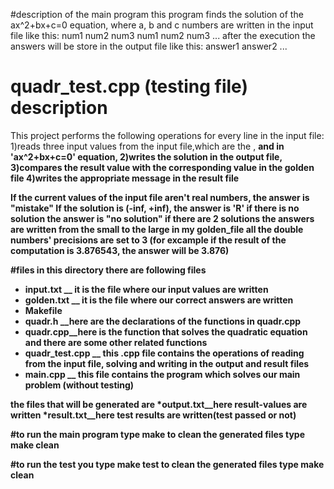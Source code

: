 #description of the main program
this program finds the solution of the ax^2+bx+c=0 equation, where a, b and c numbers are written in the input file like this:
 num1 num2 num3
 num1 num2 num3
 ...
after the execution the answers will be store in the output file like this:
 answer1
 answer2
 ... 

# quadr_test.cpp (testing file) description
This project performs the following operations for every line in the input file:
1)reads three input values from the input file,which are the <a>,  <b> and <c> in 'ax^2+bx+c=0' equation, 
2)writes the solution in the output file, 
3)compares the result value with the corresponding value in the golden file
4)writes the appropriate message in the result file 

If the current values of the input file aren't real numbers, the answer is "mistake"
If the solution is (-inf, +inf), the answer is 'R'
if there is no solution the answer is "no solution"
if there are 2 solutions the answers are written from the small to the large
in my golden_file all the double numbers' precisions are set to 3 
(for excample if the result of the computation is 3.876543, the answer will be 3.876)

#files
 in this directory there are following files
* input.txt __ it is the file where our input values are written
* golden.txt __ it is the file where our correct answers are written
* Makefile
* quadr.h __here are the declarations of the functions in quadr.cpp
* quadr.cpp__here is the function that solves the quadratic equation and there are some other related functions
* quadr_test.cpp __ this .cpp file contains the operations of reading from the input file, 
  solving and writing in the output and result files
* main.cpp __ this file contains the program which solves our main problem (without testing)

the files that will be generated are 
*output.txt__here result-values are written
*result.txt__here test results are written(test passed or not)

#to run the main program type
 make 
to clean the generated files type
 make clean 

#to run the test you type
 make test
to clean the generated files type 
 make clean
